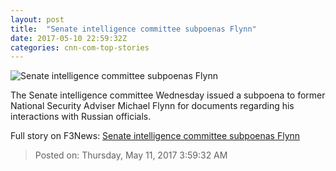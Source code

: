 ```yaml
---
layout: post
title:  "Senate intelligence committee subpoenas Flynn"
date: 2017-05-10 22:59:32Z
categories: cnn-com-top-stories
---
```


![Senate intelligence committee subpoenas Flynn](http://i2.cdn.cnn.com/cnnnext/dam/assets/170427171139-01-michael-flynn-0201-super-tease.jpg)

The Senate intelligence committee Wednesday issued a subpoena to former National Security Adviser Michael Flynn for documents regarding his interactions with Russian officials.


Full story on F3News: [Senate intelligence committee subpoenas Flynn](http://www.f3nws.com/n/kGuNnC)

> Posted on: Thursday, May 11, 2017 3:59:32 AM
